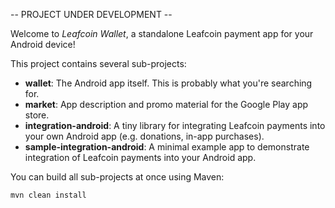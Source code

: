 -- PROJECT UNDER DEVELOPMENT -- 

Welcome to _Leafcoin Wallet_, a standalone Leafcoin payment app for your Android device!

This project contains several sub-projects:

 * __wallet__:
     The Android app itself. This is probably what you're searching for.
 * __market__:
     App description and promo material for the Google Play app store.
 * __integration-android__:
     A tiny library for integrating Leafcoin payments into your own Android app
     (e.g. donations, in-app purchases).
 * __sample-integration-android__:
     A minimal example app to demonstrate integration of Leafcoin payments into
     your Android app.

You can build all sub-projects at once using Maven:

`mvn clean install`
